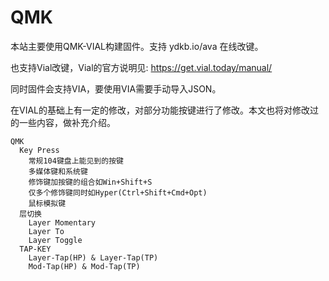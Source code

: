 # QMK

本站主要使用QMK-VIAL构建固件。支持 ydkb.io/ava 在线改键。

也支持Vial改键，Vial的官方说明见: https://get.vial.today/manual/

同时固件会支持VIA，要使用VIA需要手动导入JSON。

在VIAL的基础上有一定的修改，对部分功能按键进行了修改。本文也将对修改过的一些内容，做补充介绍。

```mindmap
QMK
  Key Press
    常规104键盘上能见到的按键
    多媒体键和系统键
    修饰键加按键的组合如Win+Shift+S
    仅多个修饰键同时如Hyper(Ctrl+Shift+Cmd+Opt)
    鼠标模拟键
  层切换
    Layer Momentary
    Layer To
    Layer Toggle
  TAP-KEY
    Layer-Tap(HP) & Layer-Tap(TP) 
    Mod-Tap(HP) & Mod-Tap(TP)
```
